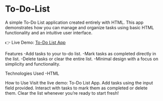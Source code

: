 # To-Do-List
A simple To-Do List application created entirely with HTML. This app demonstrates how you can manage and organize tasks using basic HTML functionality and an intuitive user interface.

👉 Live Demo: [To-Do List App](https://sanskar0627.github.io/To-Do-List/)

Features
-Add tasks to your to-do list.
-Mark tasks as completed directly in the list.
-Delete tasks or clear the entire list.
-Minimal design with a focus on simplicity and functionality.

Technologies Used
-HTML

How to Use
Visit the live demo: To-Do List App.
Add tasks using the input field provided.
Interact with tasks to mark them as completed or delete them.
Clear the list whenever you’re ready to start fresh!
